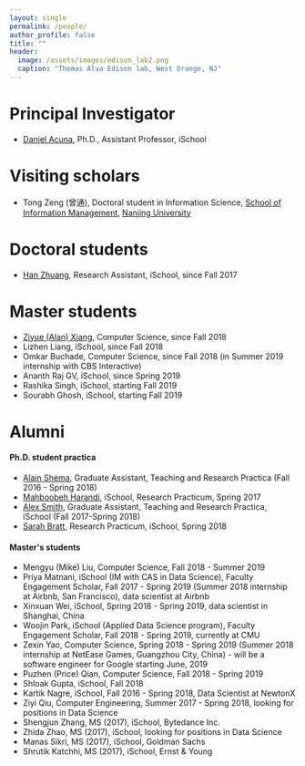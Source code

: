 ```yaml
---
layout: single
permalink: /people/
author_profile: false
title: ""
header:
  image: /assets/images/edison_lab2.png
  caption: "Thomas Alva Edison lab, West Orange, NJ"
---
```


# Principal Investigator

- [Daniel Acuna](/about), Ph.D., Assistant Professor, iSchool

# Visiting scholars

- Tong Zeng (曾通), Doctoral student in Information Science, 
[School of Information Management](https://www.nju.edu.cn/EN/7f/7d/c7136a163709/page.htm), 
[Nanjing University](https://www.nju.edu.cn/EN/)

# Doctoral students

- [Han Zhuang](https://ischool.syr.edu/people/directories/view/hzhuang/), Research Assistant, iSchool, since Fall 2017

# Master students

- [Ziyue (Alan) Xiang](http://www.alanshawn.com/), Computer Science, since Fall 2018
- Lizhen Liang, iSchool, since Fall 2018
- Omkar Buchade, Computer Science, since Fall 2018 (in Summer 2019 internship with CBS Interactive)
- Ananth Raj GV, iSchool, since Spring 2019
- Rashika Singh, iSchool, starting Fall 2019
- Sourabh Ghosh, iSchool, starting Fall 2019

# Alumni

#### Ph.D. student practica
- [Alain Shema](http://alainshema.com), Graduate Assistant, Teaching and Research
Practica (Fall 2016 - Spring 2018)
- [Mahboobeh Harandi](https://ischool.syr.edu/people/directories/view/mharandi/), 
iSchool, Research Practicum, Spring 2017
- [Alex Smith](https://ischool.syr.edu/people/directories/view/aosmith/), Graduate Assistant, Teaching and Research
Practica, iSchool (Fall 2017-Spring 2018) 
- [Sarah Bratt](https://ischool.syr.edu/people/directories/view/sebratt/), Research Practicum, iSchool, Spring 2018


#### Master's students
- Mengyu (Mike) Liu, Computer Science, Fall 2018 - Summer 2019
- Priya Matnani, iSchool (IM with CAS in Data Science), Faculty Engagement Scholar, Fall 2017 - Spring 2019 (Summer 2018 internship at Airbnb, San Francisco), data scientist at Airbnb
- Xinxuan Wei, iSchool, Spring 2018 - Spring 2019, data scientist in Shanghai, China
- Woojin Park, iSchool (Applied Data Science program), Faculty Engagement Scholar, Fall 2018 - Spring 2019, currently at CMU
- Zexin Yao, Computer Science, Spring 2018 - Spring 2019 (Summer 2018 internship at NetEase Games, Guangzhou City, China) - will be a software engineer for Google starting June, 2019
- Puzhen (Price) Qian, Computer Science, Fall 2018 - Spring 2019
- Shloak Gupta, iSchool, Fall 2018
- Kartik Nagre, iSchool, Fall 2016 - Spring 2018, Data Scientist at NewtonX
- Ziyi Qiu, Computer Engineering, Summer 2017 - Spring 2018, looking for positions in Data Science
- Shengjun Zhang, MS (2017), iSchool, Bytedance Inc.
- Zhida Zhao, MS (2017), iSchool, looking for positions in Data Science
- Manas Sikri, MS (2017), iSchool, Goldman Sachs
- Shrutik Katchhi, MS (2017), iSchool, Ernst & Young

